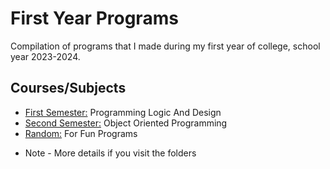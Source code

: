 # First Year Programs
Compilation of programs that I made during my first year of college, school year 2023-2024.

## Courses/Subjects
- [First Semester:](https://github.com/MarkApitan/First-Year-Programs/tree/main/Programming-Logic-and-Design) Programming Logic And Design
- [Second Semester:](https://github.com/MarkApitan/First-Year-Programs/tree/main/Obeject-Oriented-Programming) Object Oriented Programming
- [Random:](https://github.com/MarkApitan/First-Year-Programs/tree/main/For-Fun-Programs) For Fun Programs

* Note - More details if you visit the folders
